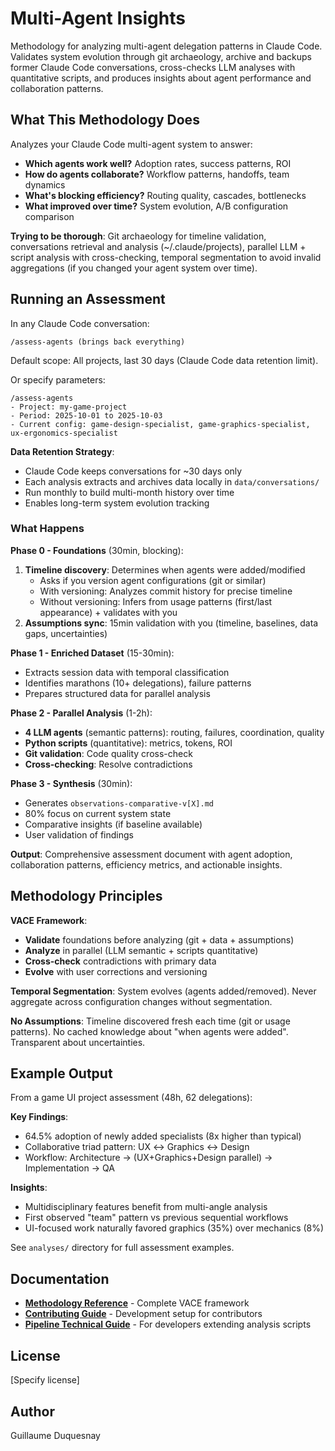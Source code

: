 # Multi-Agent Insights

Methodology for analyzing multi-agent delegation patterns in Claude Code. Validates system evolution through git archaeology, archive and backups former Claude Code conversations, cross-checks LLM analyses with quantitative scripts, and produces insights about agent performance and collaboration patterns.

## What This Methodology Does

Analyzes your Claude Code multi-agent system to answer:
- **Which agents work well?** Adoption rates, success patterns, ROI
- **How do agents collaborate?** Workflow patterns, handoffs, team dynamics
- **What's blocking efficiency?** Routing quality, cascades, bottlenecks
- **What improved over time?** System evolution, A/B configuration comparison

**Trying to be thorough**: Git archaeology for timeline validation, conversations retrieval and analysis (~/.claude/projects), parallel LLM + script analysis with cross-checking, temporal segmentation to avoid invalid aggregations (if you changed your agent system over time).

## Running an Assessment

In any Claude Code conversation:

```
/assess-agents (brings back everything)
```

Default scope: All projects, last 30 days (Claude Code data retention limit).

Or specify parameters:

```
/assess-agents
- Project: my-game-project
- Period: 2025-10-01 to 2025-10-03
- Current config: game-design-specialist, game-graphics-specialist, ux-ergonomics-specialist
```

**Data Retention Strategy**:
- Claude Code keeps conversations for ~30 days only
- Each analysis extracts and archives data locally in `data/conversations/`
- Run monthly to build multi-month history over time
- Enables long-term system evolution tracking

### What Happens

**Phase 0 - Foundations** (30min, blocking):
1. **Timeline discovery**: Determines when agents were added/modified
   - Asks if you version agent configurations (git or similar)
   - With versioning: Analyzes commit history for precise timeline
   - Without versioning: Infers from usage patterns (first/last appearance) + validates with you
2. **Assumptions sync**: 15min validation with you (timeline, baselines, data gaps, uncertainties)

**Phase 1 - Enriched Dataset** (15-30min):
- Extracts session data with temporal classification
- Identifies marathons (10+ delegations), failure patterns
- Prepares structured data for parallel analysis

**Phase 2 - Parallel Analysis** (1-2h):
- **4 LLM agents** (semantic patterns): routing, failures, coordination, quality
- **Python scripts** (quantitative): metrics, tokens, ROI
- **Git validation**: Code quality cross-check
- **Cross-checking**: Resolve contradictions

**Phase 3 - Synthesis** (30min):
- Generates `observations-comparative-v[X].md`
- 80% focus on current system state
- Comparative insights (if baseline available)
- User validation of findings

**Output**: Comprehensive assessment document with agent adoption, collaboration patterns, efficiency metrics, and actionable insights.

## Methodology Principles

**VACE Framework**:
- **Validate** foundations before analyzing (git + data + assumptions)
- **Analyze** in parallel (LLM semantic + scripts quantitative)
- **Cross-check** contradictions with primary data
- **Evolve** with user corrections and versioning

**Temporal Segmentation**: System evolves (agents added/removed). Never aggregate across configuration changes without segmentation.

**No Assumptions**: Timeline discovered fresh each time (git or usage patterns). No cached knowledge about "when agents were added". Transparent about uncertainties.

## Example Output

From a game UI project assessment (48h, 62 delegations):

**Key Findings**:
- 64.5% adoption of newly added specialists (8x higher than typical)
- Collaborative triad pattern: UX ↔ Graphics ↔ Design
- Workflow: Architecture → (UX+Graphics+Design parallel) → Implementation → QA

**Insights**:
- Multidisciplinary features benefit from multi-angle analysis
- First observed "team" pattern vs previous sequential workflows
- UI-focused work naturally favored graphics (35%) over mechanics (8%)

See `analyses/` directory for full assessment examples.

## Documentation

- **[Methodology Reference](analyses/methodology/METHODOLOGIE-ANALYSE-RETROSPECTIVE.md)** - Complete VACE framework
- **[Contributing Guide](CONTRIBUTING.md)** - Development setup for contributors
- **[Pipeline Technical Guide](docs/PIPELINE.md)** - For developers extending analysis scripts

## License

[Specify license]

## Author

Guillaume Duquesnay
